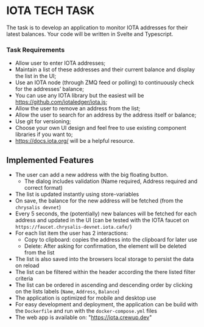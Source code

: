 # IOTA TECH TASK

The task is to develop an application to monitor IOTA addresses for their latest balances.
Your code will be written in Svelte and Typescript.
### Task Requirements
- Allow user to enter IOTA addresses;
- Maintain a list of these addresses and their current balance and display the list in the UI;
- Use an IOTA node (through ZMQ feed or polling) to continuously check for the addresses’
balance;
- You can use any IOTA library but the easiest will be https://github.com/iotaledger/iota.js;
- Allow the user to remove an address from the list;
- Allow the user to search for an address by the address itself or balance;
- Use git for versioning;
- Choose your own UI design and feel free to use existing component libraries if you want to;
- https://docs.iota.org/ will be a helpful resource.

## Implemented Features

- The user can add a new address with the big floating button.
    - The dialog includes validation (Name required, Address required and correct format)
- The list is updated instantly using store-variables
- On save, the balance for the new address will be fetched (from the `chrysalis devnet`)
- Every 5 seconds, the (potentially) new balances will be fetched for each address and updated in the UI (can be tested with the IOTA faucet on `https://faucet.chrysalis-devnet.iota.cafe/`)
- For each list item the user has 2 interactions:
    - Copy to clipboard: copies the address into the clipboard for later use
    - Delete: After asking for confirmation, the element will be deleted from the list
- The list is also saved into the browsers local storage to persist the data on reload
- The list can be filtered within the header according the there listed filter criteria
- The list can be ordered in ascending and descending order by clicking on the lists labels (`Name`, `Address`, `Balance`)
- The application is optimized for mobile and desktop use
- For easy development and deployment, the application can be build with the `Dockerfile` and run with the `docker-compose.yml` files
- The web app is available on: "https://iota.crewup.dev"
